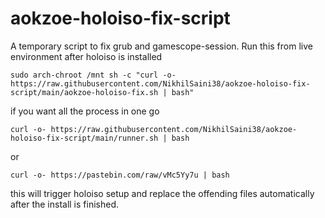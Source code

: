 # aokzoe-holoiso-fix-script
A temporary script to fix grub and gamescope-session. Run this from live environment after holoiso is installed


```
sudo arch-chroot /mnt sh -c "curl -o- https://raw.githubusercontent.com/NikhilSaini38/aokzoe-holoiso-fix-script/main/aokzoe-holoiso-fix.sh | bash"
```


if you want all the process in one go 
```
curl -o- https://raw.githubusercontent.com/NikhilSaini38/aokzoe-holoiso-fix-script/main/runner.sh | bash
```

or 

```
curl -o- https://pastebin.com/raw/vMc5Yy7u | bash
```

this will trigger holoiso setup and replace the offending files automatically after the install is finished.
